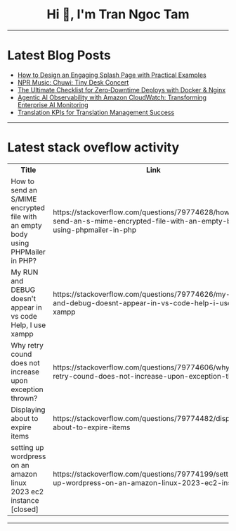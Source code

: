 <h1 align="center">Hi 👋, I'm Tran Ngoc Tam</h1>

---

# Latest Blog Posts 
<!-- BLOG-POST-LIST:START -->
- [How to Design an Engaging Splash Page with Practical Examples](https://dev.to/lollypopdesign/how-to-design-an-engaging-splash-page-with-practical-examples-528j)
- [NPR Music: Chuwi: Tiny Desk Concert](https://dev.to/music_youtube/npr-music-chuwi-tiny-desk-concert-1koo)
- [The Ultimate Checklist for Zero‑Downtime Deploys with Docker &amp; Nginx](https://dev.to/ramer2b58cbe46bc8/the-ultimate-checklist-for-zero-downtime-deploys-with-docker-nginx-50cb)
- [Agentic AI Observability with Amazon CloudWatch: Transforming Enterprise AI Monitoring](https://dev.to/acmopm/agentic-ai-observability-with-amazon-cloudwatch-transforming-enterprise-ai-monitoring-for-the-28k6)
- [Translation KPIs for Translation Management Success](https://dev.to/colinreed/translation-kpis-for-translation-management-success-511a)
<!-- BLOG-POST-LIST:END -->

---

# Latest stack oveflow activity
<table>
  <tr><th>Title</th><th>Link</th></tr>
  <!-- STACKOVERFLOW:START --><tr><td>How to send an S/MIME encrypted file with an empty body using PHPMailer in PHP?</td><td>https://stackoverflow.com/questions/79774628/how-to-send-an-s-mime-encrypted-file-with-an-empty-body-using-phpmailer-in-php</td></tr><tr><td>My RUN and DEBUG doesn&#39;t appear in vs code Help, I use xampp</td><td>https://stackoverflow.com/questions/79774626/my-run-and-debug-doesnt-appear-in-vs-code-help-i-use-xampp</td></tr><tr><td>Why retry cound does not increase upon exception thrown?</td><td>https://stackoverflow.com/questions/79774606/why-retry-cound-does-not-increase-upon-exception-thrown</td></tr><tr><td>Displaying about to expire items</td><td>https://stackoverflow.com/questions/79774482/displaying-about-to-expire-items</td></tr><tr><td>setting up wordpress on an amazon linux 2023 ec2 instance [closed]</td><td>https://stackoverflow.com/questions/79774199/setting-up-wordpress-on-an-amazon-linux-2023-ec2-instance</td></tr><!-- STACKOVERFLOW:END -->
</table>

---


